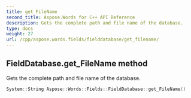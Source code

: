 ```yaml
---
title: get_FileName
second_title: Aspose.Words for C++ API Reference
description: Gets the complete path and file name of the database.
type: docs
weight: 27
url: /cpp/aspose.words.fields/fielddatabase/get_filename/
---
```

## FieldDatabase.get_FileName method


Gets the complete path and file name of the database.

```cpp
System::String Aspose::Words::Fields::FieldDatabase::get_FileName()
```

